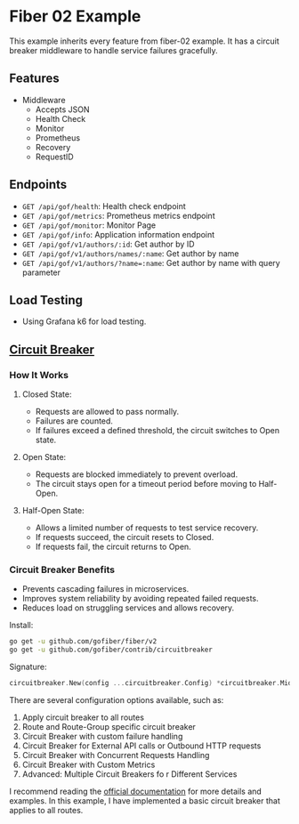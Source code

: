 # Fiber 02 Example
This example inherits every feature from fiber-02 example.  It has a circuit breaker middleware to handle service failures gracefully.

## Features
- Middleware
  - Accepts JSON 
  - Health Check
  - Monitor
  - Prometheus
  - Recovery
  - RequestID
  
## Endpoints
- `GET /api/gof/health`: Health check endpoint
- `GET /api/gof/metrics`: Prometheus metrics endpoint
- `GET /api/gof/monitor`: Monitor Page
- `GET /api/gof/info`: Application information endpoint
- `GET /api/gof/v1/authors/:id`: Get author by ID
- `GET /api/gof/v1/authors/names/:name`: Get author by name
- `GET /api/gof/v1/authors/?name=:name`: Get author by name with query parameter

## Load Testing
- Using Grafana k6 for load testing.

## [Circuit Breaker](https://docs.gofiber.io/contrib/circuitbreaker/)

### How It Works
1. Closed State:
   - Requests are allowed to pass normally.
   - Failures are counted.
   - If failures exceed a defined threshold, the circuit switches to Open state.

2. Open State:
   - Requests are blocked immediately to prevent overload.
   - The circuit stays open for a timeout period before moving to Half-Open.

3. Half-Open State:
   - Allows a limited number of requests to test service recovery.
   - If requests succeed, the circuit resets to Closed.
   - If requests fail, the circuit returns to Open.

### Circuit Breaker Benefits
* Prevents cascading failures in microservices.
* Improves system reliability by avoiding repeated failed requests.
* Reduces load on struggling services and allows recovery.

Install:
```bash
go get -u github.com/gofiber/fiber/v2
go get -u github.com/gofiber/contrib/circuitbreaker
```
Signature:
```go
circuitbreaker.New(config ...circuitbreaker.Config) *circuitbreaker.Middleware 
```

There are several configuration options available, such as:
1. Apply circuit breaker to all routes
2. Route and Route-Group specific circuit breaker
3. Circuit Breaker with custom failure handling
4. Circuit Breaker for External API calls or Outbound HTTP requests
5. Circuit Breaker with Concurrent Requests Handling
6. Circuit Breaker with Custom Metrics
7. Advanced: Multiple Circuit Breakers fo r Different Services

I recommend reading the [official documentation](https://docs.gofiber.io/contrib/circuitbreaker/) for more details and examples. In this example, I have implemented a basic circuit breaker that applies to all routes.


